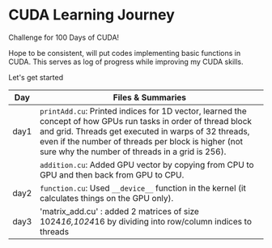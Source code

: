 # CUDA Learning Journey

Challenge for 100 Days of CUDA!

Hope to be consistent, will put codes implementing basic functions in CUDA. This serves as log of progress while improving my CUDA skills.

Let's get started


| Day   | Files & Summaries                                                                 |
|-------|----------------------------------------------------------------------------------|
| day1  | `printAdd.cu`: Printed indices for 1D vector, learned the concept of how GPUs run tasks in order of thread block and grid. Threads get executed in warps of 32 threads, even if the number of threads per block is higher (not sure why the number of threads in a grid is 256). |
|       | `addition.cu`: Added GPU vector by copying from CPU to GPU and then back from GPU to CPU. |
| day2  | `function.cu`: Used `__device__` function in the kernel (it calculates things on the GPU only). |
| day3  |  'matrix_add.cu' : added 2 matrices of size 1024*16,1024*16 by dividing into row/column indices to threads
